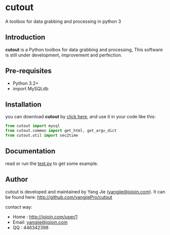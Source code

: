 cutout
======

A toolbox for data grabbing and processing in python 3



Introduction
------------

**cutout** is a Python toolbox for data grabbing and processing, This software is still under development, improvement and perfection.


Pre-requisites
--------------

 * Python 3.2+ 
 * import MySQLdb
 


Installation
------------

you can download **cutout** by [click here](https://github.com/yangjiePro/cutout/archive/master.zip), and use it in your code like this:

```python
from cutout import mysql
from cutout.common import get_html, get_argv_dict
from cutout.util import sec2time
```

Documentation
-------------

read or run the [test.py](blob/master/test.py) to get some example. 

Author
------

cutout is developed and maintained by Yang Jie (yangjie@jojoin.com).
It can be found here: http://github.com/yangjiePro/cutout

contact way:

* Home : http://jojoin.com/user/1
* Email: yangjie@jojoin.com
* QQ   : 446342398
